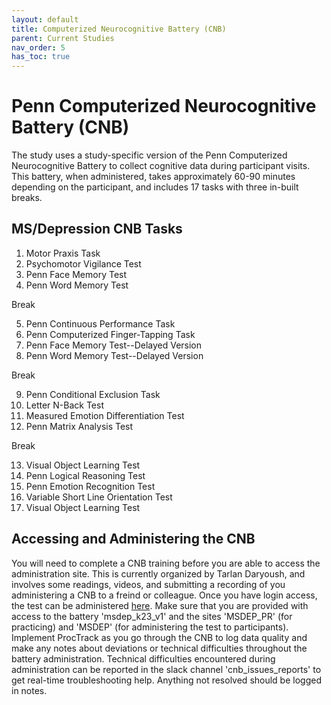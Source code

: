 ```yaml
---
layout: default
title: Computerized Neurocognitive Battery (CNB)
parent: Current Studies
nav_order: 5
has_toc: true
---
```


# Penn Computerized Neurocognitive Battery (CNB)

The study uses a study-specific version of the Penn Computerized Neurocognitive Battery to collect cognitive data during participant visits. This battery, when administered, takes approximately 60-90 minutes depending on the participant, and includes 17 tasks with three in-built breaks. 

## MS/Depression CNB Tasks

1. Motor Praxis Task
2. Psychomotor Vigilance Test
3. Penn Face Memory Test
4. Penn Word Memory Test

Break

5. Penn Continuous Performance Task
6. Penn Computerized Finger-Tapping Task
7. Penn Face Memory Test--Delayed Version
8. Penn Word Memory Test--Delayed Version

Break

9. Penn Conditional Exclusion Task
10. Letter N-Back Test
11. Measured Emotion Differentiation Test
12. Penn Matrix Analysis Test

Break

13. Visual Object Learning Test
14. Penn Logical Reasoning Test
15. Penn Emotion Recognition Test
16. Variable Short Line Orientation Test
17. Visual Object Learning Test

## Accessing and Administering the CNB
You will need to complete a CNB training before you are able to access the administration site. This is currently organized by Tarlan Daryoush, and involves some readings, videos, and submitting a recording of you administering a CNB to a freind or colleague. Once you have login access, the test can be administered [here](https://webcnp.med.upenn.edu/). Make sure that you are provided with access to the battery 'msdep_k23_v1' and the sites 'MSDEP_PR' (for practicing) and 'MSDEP' (for administering the test to participants). Implement ProcTrack as you go through the CNB to log data quality and make any notes about deviations or technical difficulties throughout the battery administration. Technical difficulties encountered during administration can be reported in the slack channel 'cnb_issues_reports' to get real-time troubleshooting help. Anything not resolved should be logged in notes.